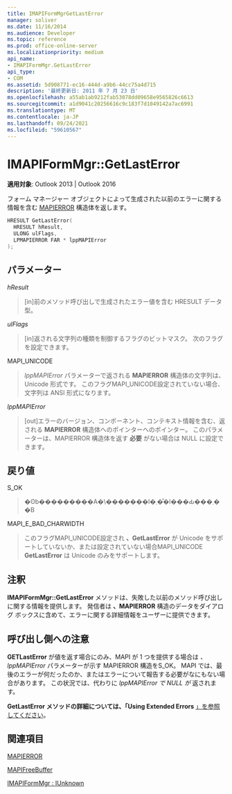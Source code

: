 ```yaml
---
title: IMAPIFormMgrGetLastError
manager: soliver
ms.date: 11/16/2014
ms.audience: Developer
ms.topic: reference
ms.prod: office-online-server
ms.localizationpriority: medium
api_name:
- IMAPIFormMgr.GetLastError
api_type:
- COM
ms.assetid: 5d908771-ec16-444d-a9b6-44cc75a4d715
description: '最終更新日: 2011 年 7 月 23 日'
ms.openlocfilehash: a55ab1ab9212fab53078dd09658e9565826c6613
ms.sourcegitcommit: a1d9041c20256616c9c183f7d1049142a7ac6991
ms.translationtype: MT
ms.contentlocale: ja-JP
ms.lasthandoff: 09/24/2021
ms.locfileid: "59610567"
---
```

# <a name="imapiformmgrgetlasterror"></a>IMAPIFormMgr::GetLastError

  
  
**適用対象**: Outlook 2013 | Outlook 2016 
  
フォーム マネージャー オブジェクトによって生成された以前のエラーに関する情報を含む [MAPIERROR](mapierror.md) 構造体を返します。 
  
```cpp
HRESULT GetLastError(
  HRESULT hResult,
  ULONG ulFlags,
  LPMAPIERROR FAR * lppMAPIError
);
```

## <a name="parameters"></a>パラメーター

 _hResult_
  
> [in]前のメソッド呼び出しで生成されたエラー値を含む HRESULT データ型。
    
 _ulFlags_
  
> [in]返される文字列の種類を制御するフラグのビットマスク。 次のフラグを設定できます。
    
MAPI_UNICODE 
  
> _lppMAPIError_ パラメーターで返される **MAPIERROR** 構造体の文字列は、Unicode 形式です。 このフラグMAPI_UNICODE設定されていない場合、文字列は ANSI 形式になります。 
    
 _lppMAPIError_
  
> [out]エラーのバージョン、コンポーネント、コンテキスト情報を含む、返される **MAPIERROR** 構造体へのポインターへのポインター。 このパラメーターは、MAPIERROR 構造体を返す **必要** がない場合は NULL に設定できます。 
    
## <a name="return-value"></a>戻り値

S_OK 
  
> �ʘb���������A�\�������l�܂��͒l���Ԃ���܂��B
    
MAPI_E_BAD_CHARWIDTH 
  
> このフラグMAPI_UNICODE設定され **、GetLastError** が Unicode をサポートしていないか、または設定されていない場合MAPI_UNICODE **GetLastError** は Unicode のみをサポートします。 
    
## <a name="remarks"></a>注釈

**IMAPIFormMgr::GetLastError** メソッドは、失敗した以前のメソッド呼び出しに関する情報を提供します。 発信者は **、MAPIERROR** 構造のデータをダイアログ ボックスに含めて、エラーに関する詳細情報をユーザーに提供できます。 
  
## <a name="notes-to-callers"></a>呼び出し側への注意

**GETLastError** が値を返す場合にのみ、MAPI が 1 つを提供する場合は _、lppMAPIError_ パラメーターが示す MAPIERROR 構造をS_OK。 MAPI では、最後のエラーが何だったのか、またはエラーについて報告する必要がなにもない場合があります。 この状況では、代わりに  _lppMAPIError で NULL が_ 返されます。 
  
**GetLastError メソッドの詳細については、「Using Extended Errors** [」を参照してください](mapi-extended-errors.md)。
  
## <a name="see-also"></a>関連項目



[MAPIERROR](mapierror.md)
  
[MAPIFreeBuffer](mapifreebuffer.md)
  
[IMAPIFormMgr : IUnknown](imapiformmgriunknown.md)

